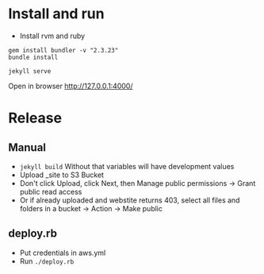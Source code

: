# Install and run

* Install rvm and ruby
```
gem install bundler -v "2.3.23"
bundle install

jekyll serve
```

Open in browser http://127.0.0.1:4000/

# Release

## Manual

* `jekyll build` Without that variables will have development values
* Upload _site to S3 Bucket
* Don't click Upload, click Next, then Manage public permissions -> Grant public read access
* Or if already uploaded and webstite returns 403, select all files and folders in a bucket -> Action -> Make public

## deploy.rb

* Put credentials in aws.yml
* Run `./deploy.rb`
